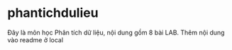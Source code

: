 # phantichdulieu
Đây là môn học Phân tích dữ liệu, nội dung gồm 8 bài LAB.
Thêm nội dung vào readme ở local
